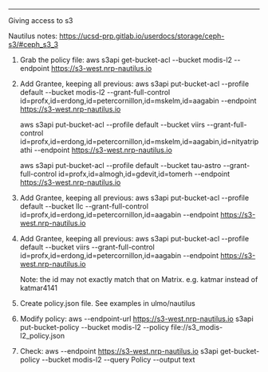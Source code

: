 ----

Giving access to s3

Nautilus notes: https://ucsd-prp.gitlab.io/userdocs/storage/ceph-s3/#ceph_s3_3 

1. Grab the policy file: aws s3api  get-bucket-acl --bucket modis-l2 --endpoint https://s3-west.nrp-nautilus.io 

1. Add Grantee, keeping all previous: 
   aws s3api put-bucket-acl --profile default --bucket modis-l2 --grant-full-control id=profx,id=erdong,id=petercornillon,id=mskelm,id=aagabin --endpoint https://s3-west.nrp-nautilus.io

   aws s3api put-bucket-acl --profile default --bucket viirs --grant-full-control id=profx,id=erdong,id=petercornillon,id=mskelm,id=aagabin,id=nityatripathi --endpoint https://s3-west.nrp-nautilus.io

   aws s3api put-bucket-acl --profile default --bucket tau-astro --grant-full-control id=profx,id=almogh,id=gdevit,id=tomerh --endpoint https://s3-west.nrp-nautilus.io

1. Add Grantee, keeping all previous: aws s3api put-bucket-acl --profile default --bucket llc --grant-full-control id=profx,id=erdong,id=petercornillon,id=aagabin --endpoint https://s3-west.nrp-nautilus.io

1. Add Grantee, keeping all previous: aws s3api put-bucket-acl --profile default --bucket viirs --grant-full-control id=profx,id=erdong,id=petercornillon,id=aagabin --endpoint https://s3-west.nrp-nautilus.io

   Note:  the id may not exactly match that on Matrix.  e.g. katmar instead of katmar4141

1. Create policy.json file.  See examples in ulmo/nautilus

1. Modify policy: aws --endpoint-url https://s3-west.nrp-nautilus.io s3api put-bucket-policy --bucket modis-l2 --policy file://s3_modis-l2_policy.json

1. Check:  aws --endpoint https://s3-west.nrp-nautilus.io s3api get-bucket-policy --bucket modis-l2 --query Policy --output text